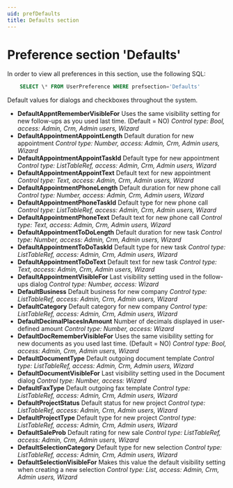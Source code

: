 ```yaml
---
uid: prefDefaults
title: Defaults section
---
```


Preference section 'Defaults'
=============================

In order to view all preferences in this section, use the following SQL:

```SQL
    SELECT \* FROM UserPreference WHERE prefsection='Defaults'
```

Default values for dialogs and checkboxes throughout the system.

* **DefaultAppntRememberVisibleFor**
Uses the same visibility setting for new follow-ups as you used last time. (Default = NO)
*Control type: Bool, access: Admin, Crm, Admin users, Wizard*
* **DefaultAppointmentAppointLength**
Default duration for new appointment
*Control type: Number, access: Admin, Crm, Admin users, Wizard*
* **DefaultAppointmentAppointTaskId**
Default type for new appointment
*Control type: ListTableRef, access: Admin, Crm, Admin users, Wizard*
* **DefaultAppointmentAppointText**
Default text for new appointment
*Control type: Text, access: Admin, Crm, Admin users, Wizard*
* **DefaultAppointmentPhoneLength**
Default duration for new phone call
*Control type: Number, access: Admin, Crm, Admin users, Wizard*
* **DefaultAppointmentPhoneTaskId**
Default type for new phone call
*Control type: ListTableRef, access: Admin, Crm, Admin users, Wizard*
* **DefaultAppointmentPhoneText**
Default text for new phone call
*Control type: Text, access: Admin, Crm, Admin users, Wizard*
* **DefaultAppointmentToDoLength**
Default duration for new task
*Control type: Number, access: Admin, Crm, Admin users, Wizard*
* **DefaultAppointmentToDoTaskId**
Default type for new task
*Control type: ListTableRef, access: Admin, Crm, Admin users, Wizard*
* **DefaultAppointmentToDoText**
Default text for new task
*Control type: Text, access: Admin, Crm, Admin users, Wizard*
* **DefaultAppointmentVisibleFor**
Last visibility setting used in the follow-ups dialog
*Control type: Number, access: Wizard*
* **DefaultBusiness**
Default business for new company
*Control type: ListTableRef, access: Admin, Crm, Admin users, Wizard*
* **DefaultCategory**
Default category for new company
*Control type: ListTableRef, access: Admin, Crm, Admin users, Wizard*
* **DefaultDecimalPlacesInAmount**
Number of decimals displayed in user-defined amount
*Control type: Number, access: Wizard*
* **DefaultDocRememberVisibleFor**
Uses the same visibility setting for new documents as you used last time. (Default = NO)
*Control type: Bool, access: Admin, Crm, Admin users, Wizard*
* **DefaultDocumentType**
Default outgoing document template
*Control type: ListTableRef, access: Admin, Crm, Admin users, Wizard*
* **DefaultDocumentVisibleFor**
Last visibility setting used in the Document dialog
*Control type: Number, access: Wizard*
* **DefaultFaxType**
Default outgoing fax template
*Control type: ListTableRef, access: Admin, Crm, Admin users, Wizard*
* **DefaultProjectStatus**
Default status for new project
*Control type: ListTableRef, access: Admin, Crm, Admin users, Wizard*
* **DefaultProjectType**
Default type for new project
*Control type: ListTableRef, access: Admin, Crm, Admin users, Wizard*
* **DefaultSaleProb**
Default rating for new sale
*Control type: ListTableRef, access: Admin, Crm, Admin users, Wizard*
* **DefaultSelectionCategory**
Default type for new  selection
*Control type: ListTableRef, access: Admin, Crm, Admin users, Wizard*
* **DefaultSelectionVisibleFor**
Makes this value the default visibility setting when creating a new selection
*Control type: List, access: Admin, Crm, Admin users, Wizard*
